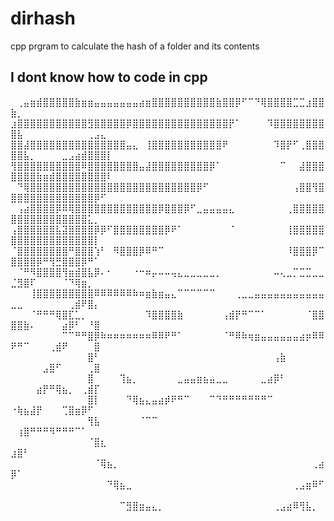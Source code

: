 # dirhash
cpp prgram to calculate the hash of a folder and its contents



## I dont know how to code in cpp
⠀⢀⣤⣶⣾⣿⣿⣿⣿⣿⣷⣶⣶⣤⣤⣤⣤⣤⣤⣤⣴⣶⣿⣿⣿⣿⣿⣿⣿⣿⣿⣿⣷⣿⣿⡿⠋⠉⠙⢿⣿⣿⣿⣿⣉⣉⣰⣿⣿⣷⡀⠀⠀⠀⠀⠀⠀⠀⠀⠀⠀⠀⠀⠀⠀
⣰⣿⣿⣿⣿⣿⣿⣿⣿⣿⣿⣿⣻⣿⣿⣿⣿⣿⡿⣿⣿⣿⣿⣿⣿⣿⣿⣿⣿⣿⣿⣿⣿⣿⡟⠁⠀⠀⠀⠀⠹⣿⣿⣿⣿⣿⣿⣿⣿⣿⣧⠀⠀⠀⠀⠀⠀⠀⠀⠀⠀⢀⣠⣄⠀
⣿⣿⣼⣿⣿⣿⣿⣿⣿⣿⣿⣿⣿⣿⣿⣿⣿⣿⣤⣄⠀⢸⣿⣿⣿⣿⣿⣿⣿⣿⣿⣿⣿⠟⠀⠀⠀⠀⠀⠀⠀⠹⣿⡟⠋⢀⣿⣿⣿⣿⣿⣧⡀⠀⠀⠀⠀⣀⣠⣴⣾⣿⣿⣿⡇
⢻⣿⣿⣿⣿⣿⣿⣿⣿⣿⣿⠿⣿⣿⣿⣿⣿⣿⣿⣿⣤⣼⣿⣿⣿⣿⣿⣿⣿⣿⣿⡿⠁⠀⠀⠀⠀⠀⠀⠀⠀⠀⠉⠀⠀⣼⣿⣿⣿⣿⣿⣿⣿⣷⣶⣾⣿⣿⣿⣿⣿⣿⣿⣿⠇
⠀⠙⢿⣿⣿⣿⣿⣿⣿⣿⣿⣿⣿⣿⣿⣿⣿⣿⣿⣿⣿⣿⣿⣿⣿⣿⣿⣿⣿⡿⠋⠀⠀⠀⠀⠀⠀⠀⠀⠀⠀⠀⠀⠀⢠⣿⣿⢻⣿⣿⣿⣿⣿⣿⣿⣿⣿⣿⣿⣿⣿⣿⡿⠋⠀
⠀⢠⣴⣿⣿⣿⣿⡿⠿⢿⣿⣿⣿⣿⣿⣿⣿⣿⣿⣿⣿⣿⣿⡿⣿⣿⣿⡿⠋⣀⣤⣤⣤⣤⣄⠀⠀⠀⠀⠀⠀⠀⠀⢀⣿⣿⣿⣿⣿⣿⣿⣿⣿⣿⣿⣿⣿⣿⣿⣿⣿⣅⡀⠀⠀
⢠⣿⣿⣿⣿⣿⣿⣧⣽⣿⣿⣿⣿⡿⡿⠋⣿⣿⣿⣿⣿⣿⣿⣿⡿⠟⠁⠀⠀⠀⠀⠀⠀⠀⠈⠀⠀⠀⠀⠀⠀⠀⠀⢸⣿⣿⣿⣿⣿⣿⣿⣿⣿⣿⣿⣿⣿⣿⣿⣿⣿⣿⡇⠀⠀
⠈⣿⣿⣿⣿⣿⣿⣿⣿⠛⣿⣿⣿⢱⠃⠀⠻⣿⣿⣿⡿⠿⠛⠉⠀⠀⠀⠀⠀⠀⠀⠀⠀⠀⠀⠀⠀⠀⠀⠀⠀⠀⠀⠸⣿⣿⣿⡿⠉⣿⣿⣿⣿⡿⠛⢻⣛⣿⣿⣿⡿⠛⠁⠀⠀
⠀⠈⠛⠻⣿⣿⣿⣿⢻⣶⣾⣿⣧⡿⠄⠂⠀⠀⠀⠐⠒⠶⡤⠤⠤⢤⣄⣀⣀⣀⣀⣀⡀⠀⠀⠀⠀⠀⠀⠀⠀⠤⢄⣀⡉⣉⣉⣀⣀⣈⣻⣿⠏⠀⠀⠀⠀⠈⠙⢿⣶⡀⠀⠀⠀
⠀⠀⠀⢸⣿⣿⣿⣿⣿⣿⣿⣿⣿⠿⠿⠿⠿⠿⠿⠷⠶⣶⣷⣶⣤⣄⠉⠉⠉⠉⠉⠉⠀⠀⠀⢀⣀⣀⣤⣤⣤⣤⣤⣤⣤⣤⣤⣤⣤⣀⣀⠀⠀⠀⠀⠀⠀⠀⢀⣾⠟⣿⡄⠀⠀
⠀⠀⠀⠈⠛⠛⠛⢿⣿⣏⣁⡀⠀⠀⠀⠀⠀⠀⠀⠀⠀⠹⣿⣿⣿⣿⣷⠀⠀⠀⠀⠀⠀⢠⣾⡟⠛⠉⠉⠁⠀⠀⠀⠀⠀⠀⠈⣿⣿⣿⣿⣷⠄⠀⠀⠀⠀⣴⡿⠃⠀⠘⣿⠀⠀
⠀⠀⠀⠀⠀⠀⠀⠀⠉⠉⠛⠛⣿⡿⠷⠶⠶⠶⠶⠶⠶⠶⠿⠿⠟⠛⠁⠀⠀⠀⠀⠀⠀⠈⠛⠿⠷⢶⣶⣤⣤⣤⣤⣤⣤⣴⡶⠿⠿⠟⠛⠉⠀⠀⠀⢀⣾⠟⠀⠀⠀⠀⣿⠀⠀
⠀⠀⠀⠀⠀⠀⠀⠀⠀⠀⠀⠀⣿⠃⠀⠀⠀⠀⠀⠀⠀⠀⠀⠀⠀⠀⠀⠀⠀⠀⠀⠀⠀⠀⠀⠀⠀⠀⠀⠀⠀⢠⣷⠀⠀⠀⠀⠀⠀⠀⠀⠀⠀⠀⣠⣿⠋⠀⠀⠀⠀⢀⣿⠀⠀
⠀⠀⠀⠀⠀⠀⠀⠀⠀⠀⠀⠀⣿⠀⠀⠀⠀⢹⣦⡀⠀⠀⠀⠀⠀⠀⣀⣤⣤⣶⣦⣤⣀⣀⠀⠀⠀⠀⠀⣀⣴⡿⠃⠀⠀⠀⠀⠀⠀⠀⠀⠀⠀⣴⡟⠛⢿⣦⡀⠀⢀⣾⡏⠀⠀
⠀⠀⠀⠀⠀⠀⠀⠀⠀⠀⠀⠀⣿⡇⠀⠀⠀⠀⠙⢿⣦⣄⣤⣴⡾⠟⠛⠉⠀⠀⠀⠉⠙⠛⠛⠛⠛⠛⠛⠛⠉⠀⠀⠀⠀⠀⠀⠀⠀⠐⢷⣦⣼⡟⠀⠀⠀⢉⣿⣶⡿⠋⠀⠀⠀
⠀⠀⠀⠀⠀⠀⠀⠀⠀⠀⠀⠀⢻⣧⠀⠀⠀⠀⠀⠀⠈⠉⠉⠀⠀⠀⠀⠀⠀⠀⠀⠀⠀⠀⠀⠀⠀⠀⠀⠀⠀⠀⠀⠀⠀⠀⠀⠀⠀⠀⢰⣿⠛⠛⠛⠻⠛⠛⠛⠉⠁⠀⠀⠀⠀
⠀⠀⠀⠀⠀⠀⠀⠀⠀⠀⠀⠀⠈⣿⣆⠀⠀⠀⠀⠀⠀⠀⠀⠀⠀⠀⠀⠀⠀⠀⠀⠀⠀⠀⠀⠀⠀⠀⠀⠀⠀⠀⠀⠀⠀⠀⠀⠀⠀⣰⣿⠃⠀⠀⠀⠀⠀⠀⠀⠀⠀⠀⠀⠀⠀
⠀⠀⠀⠀⠀⠀⠀⠀⠀⠀⠀⠀⠀⠈⢿⣦⡀⠀⠀⠀⠀⠀⠀⠀⠀⠀⠀⠀⠀⠀⠀⠀⠀⠀⠀⠀⠀⠀⠀⠀⠀⠀⠀⠀⠀⠀⠀⢀⣴⡿⠁⠀⠀⠀⠀⠀⠀⠀⠀⠀⠀⠀⠀⠀⠀
⠀⠀⠀⠀⠀⠀⠀⠀⠀⠀⠀⠀⠀⠀⠀⠙⢿⣦⣀⠀⠀⠀⠀⠀⠀⠀⠀⠀⠀⠀⠀⠀⠀⠀⠀⠀⠀⠀⠀⠀⠀⠀⠀⠀⢀⣠⣶⠿⠋⠀⠀⠀⠀⠀⠀⠀⠀⠀⠀⠀⠀⠀⠀⠀⠀
⠀⠀⠀⠀⠀⠀⠀⠀⠀⠀⠀⠀⠀⠀⠀⠀⠀⠉⣻⣿⣶⣤⣄⡀⠀⠀⠀⠀⠀⠀⠀⠀⠀⠀⠀⠀⠀⠀⠀⠀⠀⢀⣠⣴⠿⢻⣧⡀⠀⠀⠀⠀⠀⠀⠀⠀⠀⠀⠀⠀⠀⠀⠀⠀⠀
